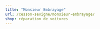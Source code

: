 ```yaml
---
title: "Monsieur Embrayage"
url: /cesson-sevigne/monsieur-embrayage/
shop: réparation de voitures
---
```

